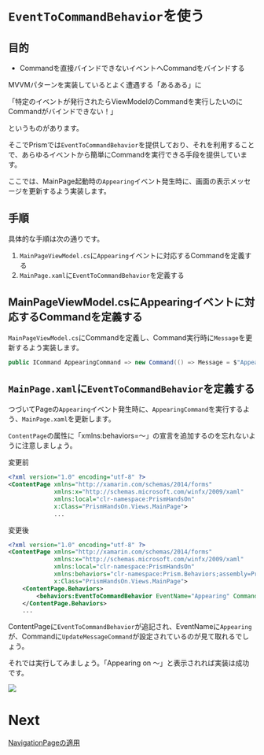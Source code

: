 # `EventToCommandBehavior`を使う

## 目的

* Commandを直接バインドできないイベントへCommandをバインドする

MVVMパターンを実装しているとよく遭遇する「あるある」に

「特定のイベントが発行されたらViewModelのCommandを実行したいのにCommandがバインドできない！」

というものがあります。

そこでPrismでは`EventToCommandBehavior`を提供しており、それを利用することで、あらゆるイベントから簡単にCommandを実行できる手段を提供しています。

ここでは、MainPage起動時の`Appearing`イベント発生時に、画面の表示メッセージを更新するよう実装します。

## 手順

具体的な手順は次の通りです。

1. `MainPageViewModel.cs`に`Appearing`イベントに対応するCommandを定義する
2. `MainPage.xaml`に`EventToCommandBehavior`を定義する

## MainPageViewModel.csにAppearingイベントに対応するCommandを定義する

`MainPageViewModel.cs`にCommandを定義し、Command実行時に`Message`を更新するよう実装します。

```cs
public ICommand AppearingCommand => new Command(() => Message = $"Appearing on {DateTime.Now}");
```

## `MainPage.xaml`に`EventToCommandBehavior`を定義する

つづいてPageの`Appearing`イベント発生時に、`AppearingCommand`を実行するよう、`MainPage.xaml`を更新します。

`ContentPage`の属性に「xmlns:behaviors=～」の宣言を追加するのを忘れないように注意しましょう。

変更前

```xml
<?xml version="1.0" encoding="utf-8" ?>
<ContentPage xmlns="http://xamarin.com/schemas/2014/forms"
             xmlns:x="http://schemas.microsoft.com/winfx/2009/xaml"
             xmlns:local="clr-namespace:PrismHandsOn"
             x:Class="PrismHandsOn.Views.MainPage">
             ...
```

変更後
```xml
<?xml version="1.0" encoding="utf-8" ?>
<ContentPage xmlns="http://xamarin.com/schemas/2014/forms"
             xmlns:x="http://schemas.microsoft.com/winfx/2009/xaml"
             xmlns:local="clr-namespace:PrismHandsOn"
             xmlns:behaviors="clr-namespace:Prism.Behaviors;assembly=Prism.Forms"
             x:Class="PrismHandsOn.Views.MainPage">
    <ContentPage.Behaviors>
        <behaviors:EventToCommandBehavior EventName="Appearing" Command="{Binding AppearingCommand}"/>
    </ContentPage.Behaviors>
    ...
```

ContentPageに`EventToCommandBehavior`が追記され、EventNameに`Appearing`が、Commandに`UpdateMessageCommand`が設定されているのが見て取れるでしょう。


それでは実行してみましょう。「Appearing on ～」と表示されれば実装は成功です。

![](assets/03-01.gif)

# Next

[NavigationPageの適用](06-01-NavigationPageの適用.md)  